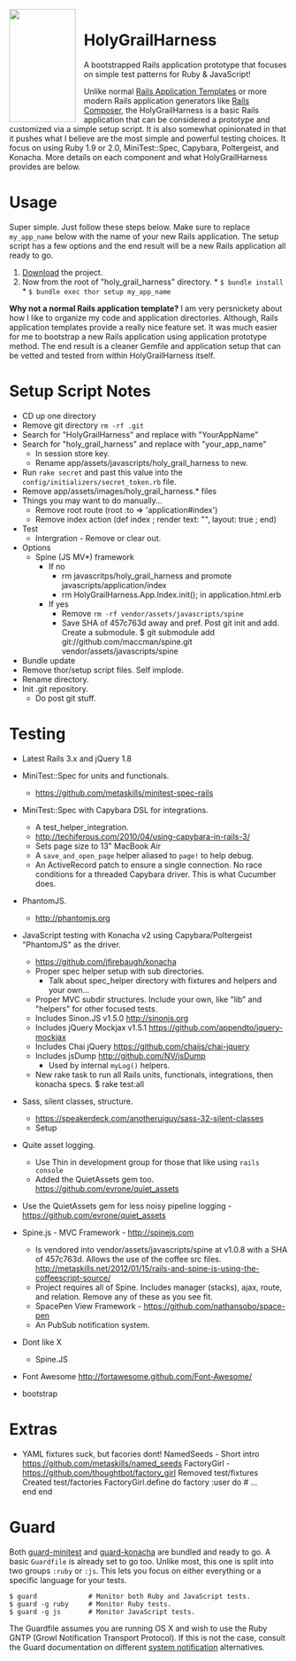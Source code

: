 
<img src="https://raw.github.com/metaskills/holy_grail_harness/master/app/assets/images/holy_grail_harness.png" height="204" width="120" style="float:left; margin-right:15px;"/>

# HolyGrailHarness

A bootstrapped Rails application prototype that focuses on simple test patterns for Ruby & JavaScript!

Unlike normal [Rails Application Templates](http://guides.rubyonrails.org/rails_application_templates.html) or more modern Rails application generators like [Rails Composer](http://railsapps.github.com/rails-composer/), the HolyGrailHarness is a basic Rails application that can be considered a prototype and customized via a simple setup script. It is also somewhat opinionated in that it pushes what I believe are the most simple and powerful testing choices. It focus on using Ruby 1.9 or 2.0, MiniTest::Spec, Capybara, Poltergeist, and Konacha. More details on each component and what HolyGrailHarness provides are below.


# Usage

Super simple. Just follow these steps below. Make sure to replace `my_app_name` below with the name of your new Rails application. The setup script has a few options and the end result will be a new Rails application all ready to go.

  1. [Download](https://github.com/metaskills/holy_grail_harness/archive/master.zip) the project.
  2. Now from the root of "holy_grail_harness" directory.
    * `$ bundle install`
    * `$ bundle exec thor setup my_app_name`

**Why not a normal Rails application template?** I am very persnickety about how I like to organize my code and application directories. Although, Rails application templates provide a really nice feature set. It was much easier for me to bootstrap a new Rails application using application prototype method. The end result is a cleaner Gemfile and application setup that can be vetted and tested from within HolyGrailHarness itself.


# Setup Script Notes

* CD up one directory
* Remove git directory `rm -rf .git`
* Search for "HolyGrailHarness" and replace with "YourAppName"
* Search for "holy_grail_harness" and replace with "your_app_name"
  - In session store key.
  - Rename app/assets/javascripts/holy_grail_harness to new.
* Run `rake secret` and past this value into the `config/initializers/secret_token.rb` file.
* Remove app/assets/images/holy_grail_harness.* files
* Things you may want to do manually...
  * Remove root route (root :to => 'application#index')
  * Remove index action (def index ; render text: "", layout: true ; end)
* Test
  - Intergration - Remove or clear out.
* Options
  - Spine (JS MV*) framework
    * If no 
      - rm javascritps/holy_grail_harness and promote javascripts/application/index
      - rm HolyGrailHarness.App.Index.init(); in application.html.erb
    * If yes
      - Remove `rm -rf vendor/assets/javascripts/spine`
      - Save SHA of 457c763d away and pref. Post git init and add. Create a submodule.
        $ git submodule add git://github.com/maccman/spine.git vendor/assets/javascripts/spine
* Bundle update
* Remove thor/setup script files. Self implode.
* Rename directory.
* Init .git repository.
  - Do post git stuff.





# Testing

* Latest Rails 3.x and jQuery 1.8
* MiniTest::Spec for units and functionals.
  - https://github.com/metaskills/minitest-spec-rails
* MiniTest::Spec with Capybara DSL for integrations.
  - A test_helper_integration.
  - http://techiferous.com/2010/04/using-capybara-in-rails-3/
  - Sets page size to 13" MacBook Air
  - A `save_and_open_page` helper aliased to `page!` to help debug.
  - An ActiveRecord patch to ensure a single connection. No race conditions for a 
    threaded Capybara driver. This is what Cucumber does.
* PhantomJS.
  - http://phantomjs.org
* JavaScript testing with Konacha v2 using Capybara/Poltergeist "PhantomJS" as the driver.
  - https://github.com/jfirebaugh/konacha
  - Proper spec helper setup with sub directories.
    * Talk about spec_helper directory with fixtures and helpers and your own...
  - Proper MVC subdir structures. Include your own, like "lib" and "helpers" for other focused tests.
  - Includes Sinon.JS v1.5.0 http://sinonjs.org
  - Includes jQuery Mockjax v1.5.1 https://github.com/appendto/jquery-mockjax
  - Includes Chai jQuery https://github.com/chaijs/chai-jquery
  - Includes jsDump http://github.com/NV/jsDump
    - Used by internal `myLog()` helpers.
  - New rake task to run all Rails units, functionals, integrations, then konacha specs.
    $ rake test:all
* Sass, silent classes, structure.
  - https://speakerdeck.com/anotheruiguy/sass-32-silent-classes
  - Setup 
* Quite asset logging.
  - Use Thin in development group for those that like using `rails console`
  - Added the QuietAssets gem too. https://github.com/evrone/quiet_assets
* Use the QuietAssets gem for less noisy pipeline logging - https://github.com/evrone/quiet_assets 
* Spine.js - MVC Framework - http://spinejs.com
  - Is vendored into vendor/assets/javascripts/spine at v1.0.8 with a SHA of 457c763d. Allows the use of the coffee src files.
    http://metaskills.net/2012/01/15/rails-and-spine-js-using-the-coffeescript-source/
  - Project requires all of Spine. Includes manager (stacks), ajax, route, and relation. Remove any of these as you see fit.
  - SpacePen View Framework - https://github.com/nathansobo/space-pen
  - An PubSub notification system.
* Dont like X
  - Spine.JS


* Font Awesome http://fortawesome.github.com/Font-Awesome/
* bootstrap


# Extras

* YAML fixtures suck, but facories dont!
  NamedSeeds - Short intro https://github.com/metaskills/named_seeds
  FactoryGirl - https://github.com/thoughtbot/factory_girl
  Removed test/fixtures
  Created test/factories
  FactoryGirl.define do
    factory :user do
      # ...    
    end
  end


# Guard

Both [guard-minitest](https://github.com/guard/guard-minitest) and [guard-konacha](https://github.com/alexgb/guard-konacha) are bundled and ready to go. A basic `Guardfile` is already set to go too. Unlike most, this one is split into two groups `:ruby` or `:js`. This lets you focus on either everything or a specific language for your tests.

```
$ guard             # Monitor both Ruby and JavaScript tests.
$ guard -g ruby     # Monitor Ruby tests.
$ guard -g js       # Monitor JavaScript tests.
```

The Guardfile assumes you are running OS X and wish to use the Ruby GNTP (Growl Notification Transport Protocol). If this is not the case, consult the Guard documentation on different [system notification](https://github.com/guard/guard#system-notifications) alternatives.



<!--

* Example of a mock for initial request using fixtures data/responses in the `mockInitialRequest()` spec helper would look something like this for Spine.

```coffeescript
@mockInitialRequest = (callback) =>
  bob = HolyGrailHarness.Test.Seeds.users.bob
  Spine.Model.records  = {}
  Spine.Model.crecords = {}
  helperClearRequests()
  $.mockjax url: "/users/#{bob.id}", responseText: HolyGrailHarness.Test.Response.bobInitial.responseText
  HolyGrailHarness.App.Models.User.fetch id: bob.id
  HolyGrailHarness.App.Models.User.one 'refresh', callback
```

->>
